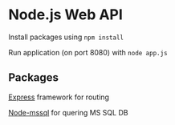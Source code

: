 # Node.js Web API #

Install packages using `npm install`

Run application (on port 8080) with `node app.js`

## Packages ##

[Express](https://expressjs.com/) framework for routing

[Node-mssql](https://github.com/patriksimek/node-mssql) for quering MS SQL DB